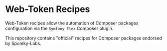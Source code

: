 Web-Token Recipes
==================

Web-Token recipes allow the automation of Composer packages configuration via the
`Symfony Flex` Composer plugin.

This repository contains "official" recipes for Composer packages endorsed by
Spomky-Labs.
